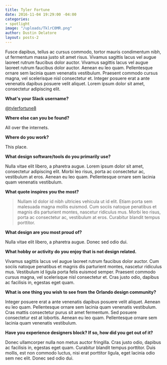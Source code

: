 ```yaml
---
title: Tyler Fortune
date: 2016-11-04 19:29:00 -04:00
categories:
- spotlight
image: "/uploads/TklrC0MR.png"
author: Dustin Delatore
layout: posts-2
---
```


Fusce dapibus, tellus ac cursus commodo, tortor mauris condimentum nibh, ut fermentum massa justo sit amet risus. Vivamus sagittis lacus vel augue laoreet rutrum faucibus dolor auctor. Vivamus sagittis lacus vel augue laoreet rutrum faucibus dolor auctor. Aenean eu leo quam. Pellentesque ornare sem lacinia quam venenatis vestibulum. Praesent commodo cursus magna, vel scelerisque nisl consectetur et. Integer posuere erat a ante venenatis dapibus posuere velit aliquet. Lorem ipsum dolor sit amet, consectetur adipiscing elit.

**What's your Slack username?**

[@tylerfortune8](https://orlandodesigners.slack.com/messages/@tylerfortune8/)

**Where else can you be found?**

All over the internets.

**Where do you work?**

This place.

**What design software/tools do you primarily use?**

Nulla vitae elit libero, a pharetra augue. Lorem ipsum dolor sit amet, consectetur adipiscing elit. Morbi leo risus, porta ac consectetur ac, vestibulum at eros. Aenean eu leo quam. Pellentesque ornare sem lacinia quam venenatis vestibulum.

**What quote inspires you the most?**

> Nullam id dolor id nibh ultricies vehicula ut id elit. Etiam porta sem malesuada magna mollis euismod. Cum sociis natoque penatibus et magnis dis parturient montes, nascetur ridiculus mus. Morbi leo risus, porta ac consectetur ac, vestibulum at eros. Curabitur blandit tempus porttitor.

**What design are you most proud of?**

Nulla vitae elit libero, a pharetra augue. Donec sed odio dui.

**What hobby or activity do you enjoy that is not design related.**

Vivamus sagittis lacus vel augue laoreet rutrum faucibus dolor auctor. Cum sociis natoque penatibus et magnis dis parturient montes, nascetur ridiculus mus. Vestibulum id ligula porta felis euismod semper. Praesent commodo cursus magna, vel scelerisque nisl consectetur et. Cras justo odio, dapibus ac facilisis in, egestas eget quam.

**What is one thing you wish to see from the Orlando design community?**

Integer posuere erat a ante venenatis dapibus posuere velit aliquet. Aenean eu leo quam. Pellentesque ornare sem lacinia quam venenatis vestibulum. Cras mattis consectetur purus sit amet fermentum. Sed posuere consectetur est at lobortis. Aenean eu leo quam. Pellentesque ornare sem lacinia quam venenatis vestibulum.

**Have you experience designers block? If so, how did you get out of it?**

Donec ullamcorper nulla non metus auctor fringilla. Cras justo odio, dapibus ac facilisis in, egestas eget quam. Curabitur blandit tempus porttitor. Duis mollis, est non commodo luctus, nisi erat porttitor ligula, eget lacinia odio sem nec elit. Donec sed odio dui.
